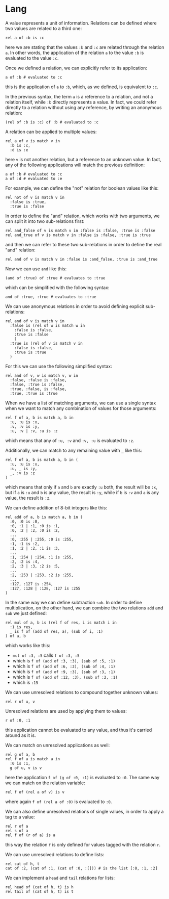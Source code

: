 # Lang

A value represents a unit of information. Relations can be defined where two values are related to a third one:

```sloth
rel a of :b is :c
```

here we are stating that the values `:b` and `:c` are related through the relation `a`. In other words, the application of the relation `a` to the value `:b` is evaluated to the value `:c`.

Once we defined a relation, we can explicitly refer to its application:

```sloth
a of :b # evaluated to :c
```

this is the application of `a` to `:b`, which, as we defined, is equivalent to `:c`.

In the previous syntax, the term `a` is a reference to a relation, and not a relation itself, while `:b` directly represents a value. In fact, we could refer directly to a relation without using any reference, by writing an anonymous relation:

```sloth
(rel of :b is :c) of :b # evaluated to :c
```

A relation can be applied to multiple values:

```sloth
rel a of v is match v in
  :b is :c,
  :d is :e
```

here `v` is not another relation, but a reference to an unknown value. In fact, any of the following applications will match the previous definition:

```sloth
a of :b # evaluated to :c
a of :d # evaluated to :e
```

For example, we can define the "not" relation for boolean values like this:

```sloth
rel not of v is match v in
  :false is :true,
  :true is :false
```

In order to define the "and" relation, which works with two arguments, we can split it into two sub-relations first:

```sloth
rel and_false of v is match v in :false is :false, :true is :false
rel and_true of v is match v in :false is :false, :true is :true
```

and then we can refer to these two sub-relations in order to define the real "and" relation:

```sloth
rel and of v is match v in :false is :and_false, :true is :and_true
```

Now we can use `and` like this:

```sloth
(and of :true) of :true # evaluates to :true
```

which can be simplified with the following syntax:

```sloth
and of :true, :true # evaluates to :true
```

We can use anonymous relations in order to avoid defining explicit sub-relations:

```sloth
rel and of v is match v in
  :false is (rel of w is match w in
    :false is :false,
    :true is :false
    )
  :true is (rel of v is match v in
    :false is :false,
    :true is :true
  )
```

For this we can use the following simplified syntax:

```sloth
rel and of v, w is match v, w in
  :false, :false is :false,
  :false, :true is :false,
  :true, :false, is :false,
  :true, :true is :true
```

When we have a list of matching arguments, we can use a single syntax when we want to match any combination of values for those arguments:

```sloth
rel f of a, b is match a, b in
  :u, :u is :x,
  :v, :v is :y,
  :u, :v | :v, :u is :z
```

which means that any of `:u, :v` and `:v, :u` is evaluated to `:z`.

Additionally, we can match to any remaining value with `_` like this:

```sloth
rel f of a, b is match a, b in (
  :u, :u is :x,
  :u, _ is :y,
  _, :v is :z
)
```

which means that only if `a` and `b` are exactly `:u` both, the result will be `:x`, but if `a` is `:u` and `b` is any value, the result is `:y`, while if `b` is `:v` and `a` is any value, the result is `:z`.

We can define addition of 8-bit integers like this:

```sloth
rel add of a, b is match a, b in (
  :0, :0 is :0,
  :0, :1 | :1, :0 is :1,
  :0, :2 | :2, :0 is :2,
  ...
  :0, :255 | :255, :0 is :255,
  :1, :1 is :2,
  :1, :2 | :2, :1 is :3,
  ...
  :1, :254 | :254, :1 is :255,
  :2, :2 is :4,
  :2, :3 | :3, :2 is :5,
  ...
  :2, :253 | :253, :2 is :255,
  ...
  :127, :127 is :254,
  :127, :128 | :128, :127 is :255
)
```

In the same way we can define subtraction `sub`. In order to define multiplication, on the other hand, we can combine the two relations `add` and `sub` we just defined:

```sloth
rel mul of a, b is (rel f of res, i is match i in
  :1 is res,
  _ is f of (add of res, a), (sub of i, :1)
) of a, b
```

which works like this:

- `mul of :3, :5` calls `f of :3, :5`
- which is `f of (add of :3, :3), (sub of :5, :1)`
- which is `f of (add of :6, :3), (sub of :4, :1)`
- which is `f of (add of :9, :3), (sub of :3, :1)`
- which is `f of (add of :12, :3), (sub of :2, :1)`
- which is `:15`

We can use unresolved relations to compound together unknown values:

```sloth
rel r of u, v
```

Unresolved relations are used by applying them to values:

```sloth
r of :0, :1
```

this application cannot be evaluated to any value, and thus it's carried around as it is.

We can match on unresolved applications as well:

```sloth
rel g of a, b
rel f of a is match a in
  :0 is :1,
  g of u, v is v
```

here the application `f of (g of :0, :1)` is evaluated to `:0`. The same way we can match on the relation variable:

```sloth
rel f of (rel a of v) is v
```

where again `f of (rel a of :0)` is evaluated to `:0`.

We can also define unresolved relations of single values, in order to apply a tag to a value:

```sloth
rel r of a
rel s of a
rel f of (r of a) is a
```

this way the relation `f` is only defined for values tagged with the relation `r`.

We can use unresolved relations to define lists:

```sloth
rel cat of h, t
cat of :2, (cat of :1, (cat of :0, :[])) # is the list [:0, :1, :2]
```

We can implement a `head` and `tail` relations for lists:

```sloth
rel head of (cat of h, t) is h
rel tail of (cat of h, t) is t
```
